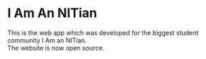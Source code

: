 # I Am An NITian
This is the web app which was developed for the biggest student community I Am an NITian.<br>
The website is now open source.
